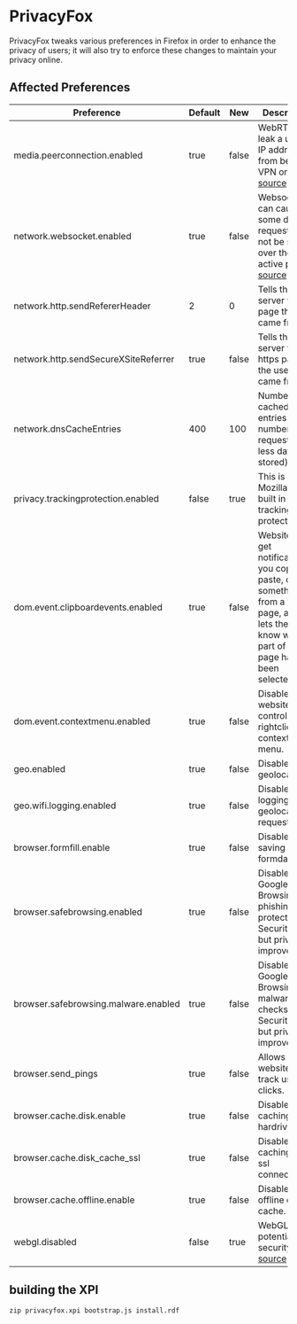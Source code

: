 # PrivacyFox
PrivacyFox tweaks various preferences in Firefox in order to enhance the privacy of users; it will also try to enforce these changes to maintain your privacy online.

## Affected Preferences

| Preference                           | Default | New   | Description |
|--------------------------------------|---------|-------|-------------|
| media.peerconnection.enabled         | true    | false | WebRTC can leak a users IP address from behind a VPN or proxy. [source](https://github.com/diafygi/webrtc-ips) |
| network.websocket.enabled            | true    | false | Websockets can cause some dns requests to not be send over the active proxy. [source](https://blog.torproject.org/blog/firefox-security-bug-proxy-bypass-current-tbbs) |
| network.http.sendRefererHeader       | 2       | 0     | Tells the server which page the user came from. |
| network.http.sendSecureXSiteReferrer | true    | false | Tells the server which https page the user came from. |
| network.dnsCacheEntries              | 400     | 100   | Number of cached DNS entries (lower number=more requests but less data stored). |
| privacy.trackingprotection.enabled   | false   | true  | This is Mozilla’s new built in tracking protection. |
| dom.event.clipboardevents.enabled    | true    | false | Websites can get notifications if you copy, paste, or cut something from a web page, and it lets them know which part of the page had been selected. |
| dom.event.contextmenu.enabled        | true    | false | Disables website control over rightclick context menu. |
| geo.enabled                          | true    | false | Disables geolocation. |
| geo.wifi.logging.enabled             | true    | false | Disables logging geolocation requests. |
| browser.formfill.enable              | true    | false | Disables saving of formdata. |
| browser.safebrowsing.enabled         | true    | false | Disable Google Safe Browsing and phishing protection. Security risk, but privacy improvement. |
| browser.safebrowsing.malware.enabled | true    | false | Disable Google Safe Browsing malware checks. Security risk, but privacy improvement. |
| browser.send_pings                   | true    | false | Allows websites to track users clicks. |
| browser.cache.disk.enable            | true    | false | Disables caching on hardrive. |
| browser.cache.disk_cache_ssl         | true    | false | Disables caching for ssl connections. |
| browser.cache.offline.enable         | true    | false | Disables the offline disk cache. |
| webgl.disabled                       | false   | true  | WebGL is a potential security risk. [source](http://security.stackexchange.com/questions/13799/is-webgl-a-security-concern) |

## building the XPI
```
zip privacyfox.xpi bootstrap.js install.rdf
```
